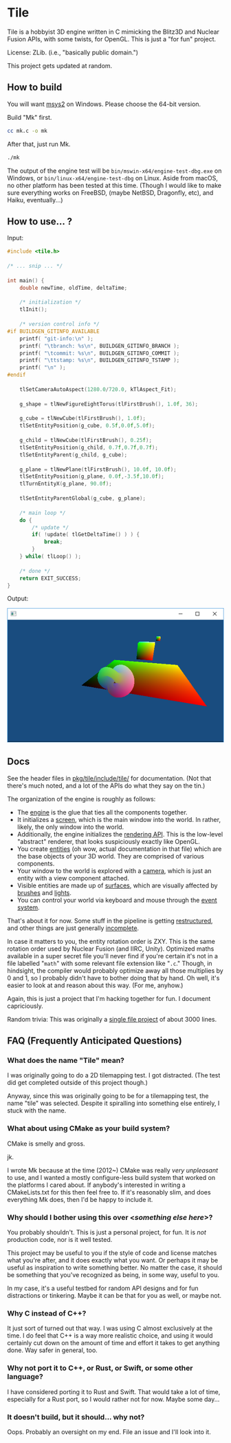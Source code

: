 # Tile

Tile is a hobbyist 3D engine written in C mimicking the Blitz3D and Nuclear
Fusion APIs, with some twists, for OpenGL. This is just a "for fun" project.

License: ZLib. (i.e., "basically public domain.")

This project gets updated at random.

## How to build

You will want [msys2](http://www.msys2.org/) on Windows. Please choose the
64-bit version.

Build "Mk" first.

```sh
cc mk.c -o mk
```

After that, just run Mk.

```sh
./mk
```

The output of the engine test will be `bin/mswin-x64/engine-test-dbg.exe` on
Windows, or `bin/linux-x64/engine-test-dbg` on Linux. Aside from macOS, no other
platform has been tested at this time. (Though I would like to make sure
everything works on FreeBSD, (maybe NetBSD, Dragonfly, etc), and Haiku,
eventually...)

## How to use... ?

Input:

```c
#include <tile.h>

/* ... snip ... */

int main() {
	double newTime, oldTime, deltaTime;

	/* initialization */
	tlInit();
	
	/* version control info */
#if BUILDGEN_GITINFO_AVAILABLE
	printf( "git-info:\n" );
	printf( "\tbranch: %s\n", BUILDGEN_GITINFO_BRANCH );
	printf( "\tcommit: %s\n", BUILDGEN_GITINFO_COMMIT );
	printf( "\ttstamp: %s\n", BUILDGEN_GITINFO_TSTAMP );
	printf( "\n" );
#endif
	
	tlSetCameraAutoAspect(1280.0/720.0, kTlAspect_Fit);

	g_shape = tlNewFigureEightTorus(tlFirstBrush(), 1.0f, 36);

	g_cube = tlNewCube(tlFirstBrush(), 1.0f);
	tlSetEntityPosition(g_cube, 0.5f,0.0f,5.0f);

	g_child = tlNewCube(tlFirstBrush(), 0.25f);
	tlSetEntityPosition(g_child, 0.7f,0.7f,0.7f);
	tlSetEntityParent(g_child, g_cube);

	g_plane = tlNewPlane(tlFirstBrush(), 10.0f, 10.0f);
	tlSetEntityPosition(g_plane, 0.0f,-3.5f,10.0f);
	tlTurnEntityX(g_plane, 90.0f);

	tlSetEntityParentGlobal(g_cube, g_plane);

	/* main loop */
	do {
		/* update */
		if( !update( tlGetDeltaTime() ) ) {
			break;
		}
	} while( tlLoop() );

	/* done */
	return EXIT_SUCCESS;
}
```

Output:

![Screenshot of output.](./screen01.png "The result of our efforts.")

## Docs

See the header files in [pkg/tile/include/tile/](pkg/tile/include/tile/) for
documentation. (Not that there's much noted, and a lot of the APIs do what they
say on the tin.)

The organization of the engine is roughly as follows:

- The [engine](pkg/tile/include/tile/engine.h) is the glue that ties all the
  components together.
- It initializes a [screen](pkg/tile/include/tile/screen.h), which is the main
  window into the world. In rather, likely, the only window into the world.
- Additionally, the engine initializes the
  [rendering API](pkg/tile/include/tile/renderer.h). This is the low-level
  "abstract" renderer, that looks suspiciously exactly like OpenGL.
- You create [entities](pkg/tile/include/tile/entity.h) (oh wow, actual
  documentation in that file) which are the base objects of your 3D world. They
  are comprised of various components.
- Your window to the world is explored with a
  [camera](pkg/tile/include/tile/camera.h), which is just an entity with a view
  component attached.
- Visible entities are made up of [surfaces](pkg/tile/include/tile/surface.h),
  which are visually affected by [brushes](pkg/tile/include/tile/brush.h) and
  [lights](pkg/tile/include/tile/light.h).
- You can control your world via keyboard and mouse through the
  [event system](pkg/tile/include/tile/event.h).

That's about it for now. Some stuff in the pipeline is getting
[restructured](pkg/tile/include/tile/frame.h), and other things are just
generally [incomplete](pkg/tile/include/tile/console.h).

In case it matters to you, the entity rotation order is ZXY. This is the same
rotation order used by Nuclear Fusion (and IIRC, Unity). Optimized maths
available in a super secret file you'll never find if you're certain it's not in
a file labelled "`math`" with some relevant file extension like "`.c`." Though,
in hindsight, the compiler would probably optimize away all those multiplies by
0 and 1, so I probably didn't have to bother doing that by hand. Oh well, it's
easier to look at and reason about this way. (For me, anyhow.)

Again, this is just a project that I'm hacking together for fun. I document
capriciously.

Random trivia: This was originally a
[single file project](https://gist.github.com/NotKyon/a4b9554fec955538bcde383d8e682409)
of about 3000 lines.

## FAQ (Frequently Anticipated Questions)

### What does the name "Tile" mean?

I was originally going to do a 2D tilemapping test. I got distracted. (The test
did get completed outside of this project though.)

Anyway, since this was originally going to be for a tilemapping test, the name
"tile" was selected. Despite it spiralling into something else entirely, I stuck
with the name.

### What about using CMake as your build system?

CMake is smelly and gross.

jk.

I wrote Mk because at the time (2012~) CMake was really *very unpleasant* to
use, and I wanted a mostly configure-less build system that worked on the
platforms I cared about. If anybody's interested in writing a CMakeLists.txt for
this then feel free to. If it's reasonably slim, and does everything Mk does,
then I'd be happy to include it.

### Why should I bother using this over <*something else here*>?

You probably shouldn't. This is just a personal project, for fun. It is *not*
production code, nor is it well tested.

This project may be useful to you if the style of code and license matches what
you're after, and it does exactly what you want. Or perhaps it may be useful as
inspiration to write something better. No matter the case, it should be
something that you've recognized as being, in some way, useful to you.

In my case, it's a useful testbed for random API designs and for fun
distractions or tinkering. Maybe it can be that for you as well, or maybe not.

### Why C instead of C++?

It just sort of turned out that way. I was using C almost exclusively at the
time. I do feel that C++ is a way more realistic choice, and using it would
certainly cut down on the amount of time and effort it takes to get anything
done. Way safer in general, too.

### Why not port it to C++, or Rust, or Swift, or some other language?

I have considered porting it to Rust and Swift. That would take a lot of time,
especially for a Rust port, so I would rather not for now. Maybe some day...

### It doesn't build, but it should... why not?

Oops. Probably an oversight on my end. File an issue and I'll look into it.
